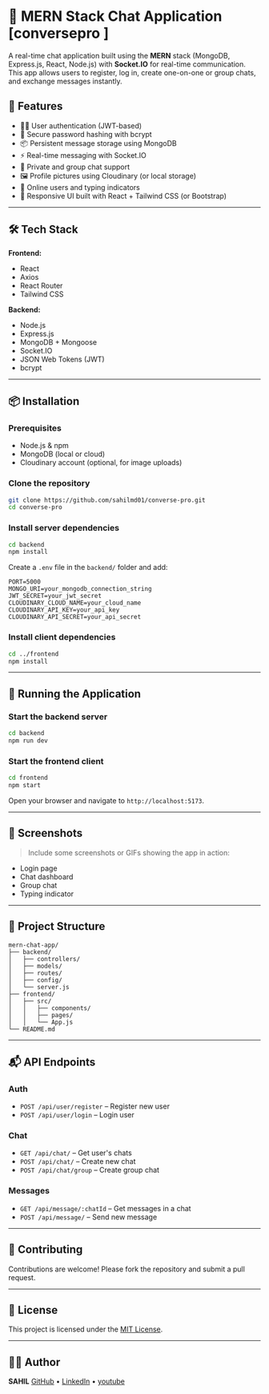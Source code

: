 # 💬 MERN Stack Chat Application [conversepro ]

A real-time chat application built using the **MERN** stack (MongoDB, Express.js, React, Node.js) with **Socket.IO** for real-time communication. This app allows users to register, log in, create one-on-one or group chats, and exchange messages instantly.

## 🚀 Features

- 🧑‍💻 User authentication (JWT-based)
- 🔐 Secure password hashing with bcrypt
- 📦 Persistent message storage using MongoDB
- ⚡ Real-time messaging with Socket.IO
- 🧵 Private and group chat support
- 🖼️ Profile pictures using Cloudinary (or local storage)
- 🔔 Online users and typing indicators
- 📱 Responsive UI built with React + Tailwind CSS (or Bootstrap)

---

## 🛠️ Tech Stack

**Frontend:**
- React
- Axios
- React Router
- Tailwind CSS 

**Backend:**
- Node.js
- Express.js
- MongoDB + Mongoose
- Socket.IO
- JSON Web Tokens (JWT)
- bcrypt

---

## 📦 Installation

### Prerequisites
- Node.js & npm
- MongoDB (local or cloud)
- Cloudinary account (optional, for image uploads)

### Clone the repository

```bash
git clone https://github.com/sahilmd01/converse-pro.git
cd converse-pro
````

### Install server dependencies

```bash
cd backend
npm install
```

Create a `.env` file in the `backend/` folder and add:

```env
PORT=5000
MONGO_URI=your_mongodb_connection_string
JWT_SECRET=your_jwt_secret
CLOUDINARY_CLOUD_NAME=your_cloud_name
CLOUDINARY_API_KEY=your_api_key
CLOUDINARY_API_SECRET=your_api_secret
```

### Install client dependencies

```bash
cd ../frontend
npm install
```

---

## 🚀 Running the Application

### Start the backend server

```bash
cd backend
npm run dev
```

### Start the frontend client

```bash
cd frontend
npm start
```

Open your browser and navigate to `http://localhost:5173`.

---

## 📸 Screenshots

> Include some screenshots or GIFs showing the app in action:

* Login page
* Chat dashboard
* Group chat
* Typing indicator

---

## 📂 Project Structure

```
mern-chat-app/
├── backend/
│   ├── controllers/
│   ├── models/
│   ├── routes/
│   ├── config/
│   └── server.js
├── frontend/
│   ├── src/
│   │   ├── components/
│   │   ├── pages/
│   │   └── App.js
└── README.md
```

---

## 📬 API Endpoints

### Auth

* `POST /api/user/register` – Register new user
* `POST /api/user/login` – Login user

### Chat

* `GET /api/chat/` – Get user's chats
* `POST /api/chat/` – Create new chat
* `POST /api/chat/group` – Create group chat

### Messages

* `GET /api/message/:chatId` – Get messages in a chat
* `POST /api/message/` – Send new message

---

## 🤝 Contributing

Contributions are welcome! Please fork the repository and submit a pull request.

---

## 📃 License

This project is licensed under the [MIT License](LICENSE).

---

## 🧑‍💻 Author

**SAHIL**
[GitHub](https://github.com/sahilmd01) • [LinkedIn](https://linkedin.com/in/codewithkinu) • [youtube](https://youtube.com/@codewithkinu)

```


